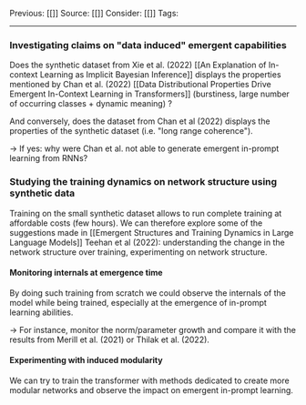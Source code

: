 Previous: [[]]
Source: [[]]
Consider: [[]]
Tags: 
______________

### Investigating claims on "data induced" emergent capabilities

Does the synthetic dataset from Xie et al. (2022) [[An Explanation of In-context Learning as Implicit Bayesian Inference]] displays the properties mentioned by Chan et al. (2022) [[Data Distributional Properties Drive Emergent In-Context Learning in Transformers]] (burstiness, large number of occurring classes + dynamic meaning) ? 

And conversely, does the dataset from Chan et al (2022) displays the properties of the synthetic dataset (i.e. "long range coherence").

-> If yes: why were Chan et al.  not able to generate emergent in-prompt learning from RNNs?


### Studying the training dynamics on network structure  using synthetic data 
Training on the small synthetic dataset allows to run complete training at affordable costs (few hours). We can therefore explore some of the suggestions made in [[Emergent Structures and Training Dynamics in Large Language Models]] Teehan et al (2022): understanding the change in the network structure over training, experimenting on network structure.

#### Monitoring internals at emergence time
By doing such training from scratch we could observe the internals of the model while being trained, especially at the emergence of in-prompt learning abilities.

-> For instance, monitor the norm/parameter growth and compare it with the results from  Merill et al. (2021) or Thilak et al. (2022).

#### Experimenting with induced modularity 
We can try to train the transformer with methods dedicated to create more modular networks and observe the impact on emergent in-prompt learning. 

